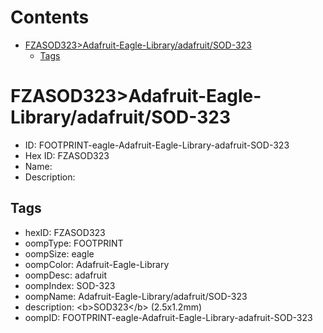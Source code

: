 



Contents
========

* [FZASOD323>Adafruit-Eagle-Library/adafruit/SOD-323](#fzasod323adafruit-eagle-libraryadafruitsod-323)
	* [Tags](#tags)

# FZASOD323>Adafruit-Eagle-Library/adafruit/SOD-323

- ID: FOOTPRINT-eagle-Adafruit-Eagle-Library-adafruit-SOD-323
- Hex ID: FZASOD323
- Name: 
- Description: 

## Tags

- hexID: FZASOD323
- oompType: FOOTPRINT
- oompSize: eagle
- oompColor: Adafruit-Eagle-Library
- oompDesc: adafruit
- oompIndex: SOD-323
- oompName: Adafruit-Eagle-Library/adafruit/SOD-323
- description: &lt;b&gt;SOD323&lt;/b&gt; (2.5x1.2mm)
- oompID: FOOTPRINT-eagle-Adafruit-Eagle-Library-adafruit-SOD-323

